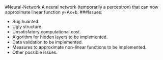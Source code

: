 #Neural-Network
A neural network (temporarily a perceptron) that can now approximate linear function y=Ax+b. 
###Issues:
* Bug huanted.
* Ugly structure.
* Unsatisfatory computational cost.
* Algorithm for hidden layers to be implemented. 
* Data validation to be implemented. 
* Measures to approximate non-linear functions to be implemented.
* Other possible issues.
